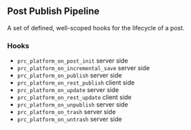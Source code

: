 ## Post Publish Pipeline

A set of defined, well-scoped hooks for the lifecycle of a post.

### Hooks

- `prc_platform_on_post_init` server side
- `prc_platform_on_incremental_save` server side
- `prc_platform_on_publish` server side
- `prc_platform_on_rest_publish` client side
- `prc_platform_on_update` server side
- `prc_platform_on_rest_update` client side
- `prc_platform_on_unpublish` server side
- `prc_platform_on_trash` server side
- `prc_platform_on_untrash` server side
